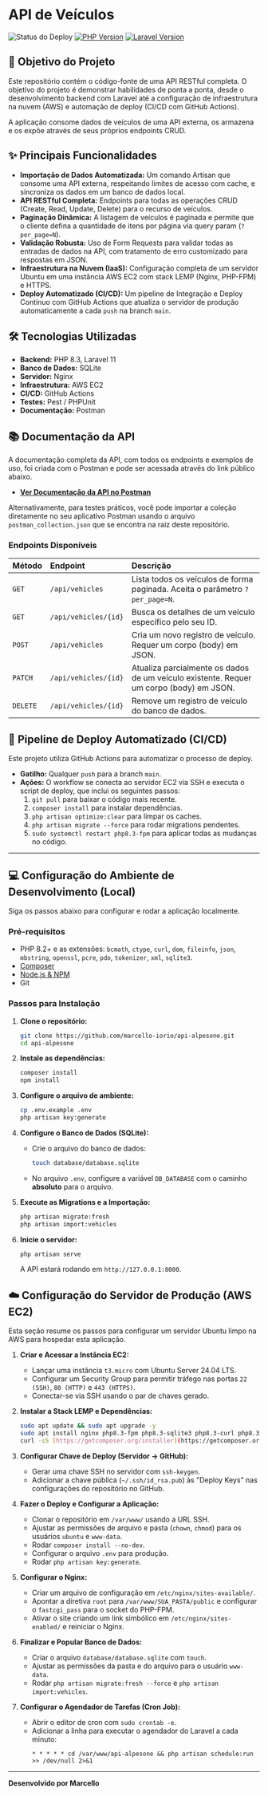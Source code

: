 # API de Veículos

![Status do Deploy](https://github.com/marcello-iorio/api-alpesone/actions/workflows/deploy.yml/badge.svg)
[![PHP Version](https://img.shields.io/badge/PHP-8.3%2B-777BB4)](https://www.php.net)
[![Laravel Version](https://img.shields.io/badge/Laravel-11%2B-FF2D20)](https://laravel.com)



## 🎯 Objetivo do Projeto

Este repositório contém o código-fonte de uma API RESTful completa. O objetivo do projeto é demonstrar habilidades de ponta a ponta, desde o desenvolvimento backend com Laravel até a configuração de infraestrutura na nuvem (AWS) e automação de deploy (CI/CD com GitHub Actions).

A aplicação consome dados de veículos de uma API externa, os armazena e os expõe através de seus próprios endpoints CRUD.

## ✨ Principais Funcionalidades

-   **Importação de Dados Automatizada:** Um comando Artisan que consome uma API externa, respeitando limites de acesso com cache, e sincroniza os dados em um banco de dados local.
-   **API RESTful Completa:** Endpoints para todas as operações CRUD (Create, Read, Update, Delete) para o recurso de veículos.
-   **Paginação Dinâmica:** A listagem de veículos é paginada e permite que o cliente defina a quantidade de itens por página via query param (`?per_page=N`).
-   **Validação Robusta:** Uso de Form Requests para validar todas as entradas de dados na API, com tratamento de erro customizado para respostas em JSON.
-   **Infraestrutura na Nuvem (IaaS):** Configuração completa de um servidor Ubuntu em uma instância AWS EC2 com stack LEMP (Nginx, PHP-FPM) e HTTPS.
-   **Deploy Automatizado (CI/CD):** Um pipeline de Integração e Deploy Contínuo com GitHub Actions que atualiza o servidor de produção automaticamente a cada `push` na branch `main`.

## 🛠️ Tecnologias Utilizadas

-   **Backend:** PHP 8.3, Laravel 11
-   **Banco de Dados:** SQLite
-   **Servidor:** Nginx
-   **Infraestrutura:** AWS EC2
-   **CI/CD:** GitHub Actions
-   **Testes:** Pest / PHPUnit
-   **Documentação:** Postman

## 📚 Documentação da API

A documentação completa da API, com todos os endpoints e exemplos de uso, foi criada com o Postman e pode ser acessada através do link público abaixo.

* **[Ver Documentação da API no Postman](https://documenter.getpostman.com/view/1689657/2sB3HeuPUH#551b2191-ed6d-4522-9475-a6beb163b4c7)**

Alternativamente, para testes práticos, você pode importar a coleção diretamente no seu aplicativo Postman usando o arquivo `postman_collection.json` que se encontra na raiz deste repositório.

### Endpoints Disponíveis

| Método  | Endpoint                 | Descrição                                                                      |
| :------ | :----------------------- | :----------------------------------------------------------------------------- |
| `GET`   | `/api/vehicles`          | Lista todos os veículos de forma paginada. Aceita o parâmetro `?per_page=N`.   |
| `GET`   | `/api/vehicles/{id}`     | Busca os detalhes de um veículo específico pelo seu ID.                          |
| `POST`  | `/api/vehicles`          | Cria um novo registro de veículo. Requer um corpo (body) em JSON.                |
| `PATCH` | `/api/vehicles/{id}`     | Atualiza parcialmente os dados de um veículo existente. Requer um corpo (body) em JSON. |
| `DELETE`| `/api/vehicles/{id}`     | Remove um registro de veículo do banco de dados.                                 |

## 🚀 Pipeline de Deploy Automatizado (CI/CD)

Este projeto utiliza GitHub Actions para automatizar o processo de deploy.
-   **Gatilho:** Qualquer `push` para a branch `main`.
-   **Ações:** O workflow se conecta ao servidor EC2 via SSH e executa o script de deploy, que inclui os seguintes passos:
    1.  `git pull` para baixar o código mais recente.
    2.  `composer install` para instalar dependências.
    3.  `php artisan optimize:clear` para limpar os caches.
    4.  `php artisan migrate --force` para rodar migrations pendentes.
    5.  `sudo systemctl restart php8.3-fpm` para aplicar todas as mudanças no código.

---

## 💻 Configuração do Ambiente de Desenvolvimento (Local)

Siga os passos abaixo para configurar e rodar a aplicação localmente.

### Pré-requisitos

-   PHP 8.2+ e as extensões: `bcmath`, `ctype`, `curl`, `dom`, `fileinfo`, `json`, `mbstring`, `openssl`, `pcre`, `pdo`, `tokenizer`, `xml`, `sqlite3`.
-   [Composer](https://getcomposer.org/download/)
-   [Node.js & NPM](https://nodejs.org/en)
-   Git

### Passos para Instalação

1.  **Clone o repositório:**
    ```bash
    git clone https://github.com/marcello-iorio/api-alpesone.git
    cd api-alpesone
    ```

2.  **Instale as dependências:**
    ```bash
    composer install
    npm install
    ```

3.  **Configure o arquivo de ambiente:**
    ```bash
    cp .env.example .env
    php artisan key:generate
    ```

4.  **Configure o Banco de Dados (SQLite):**
    * Crie o arquivo do banco de dados:
        ```bash
        touch database/database.sqlite
        ```
    * No arquivo `.env`, configure a variável `DB_DATABASE` com o caminho **absoluto** para o arquivo.

5.  **Execute as Migrations e a Importação:**
    ```bash
    php artisan migrate:fresh
    php artisan import:vehicles
    ```

6.  **Inicie o servidor:**
    ```bash
    php artisan serve
    ```
    A API estará rodando em `http://127.0.0.1:8000`.

## ☁️ Configuração do Servidor de Produção (AWS EC2)

Esta seção resume os passos para configurar um servidor Ubuntu limpo na AWS para hospedar esta aplicação.

1.  **Criar e Acessar a Instância EC2:**
    -   Lançar uma instância `t3.micro` com Ubuntu Server 24.04 LTS.
    -   Configurar um Security Group para permitir tráfego nas portas `22 (SSH)`, `80 (HTTP)` e `443 (HTTPS)`.
    -   Conectar-se via SSH usando o par de chaves gerado.

2.  **Instalar a Stack LEMP e Dependências:**
    ```bash
    sudo apt update && sudo apt upgrade -y
    sudo apt install nginx php8.3-fpm php8.3-sqlite3 php8.3-curl php8.3-xml php8.3-mbstring php8.3-zip php8.3-intl git -y
    curl -sS [https://getcomposer.org/installer](https://getcomposer.org/installer) | sudo php -- --install-dir=/usr/local/bin --filename=composer
    ```

3.  **Configurar Chave de Deploy (Servidor -> GitHub):**
    -   Gerar uma chave SSH no servidor com `ssh-keygen`.
    -   Adicionar a chave pública (`~/.ssh/id_rsa.pub`) às "Deploy Keys" nas configurações do repositório no GitHub.

4.  **Fazer o Deploy e Configurar a Aplicação:**
    -   Clonar o repositório em `/var/www/` usando a URL SSH.
    -   Ajustar as permissões de arquivo e pasta (`chown`, `chmod`) para os usuários `ubuntu` e `www-data`.
    -   Rodar `composer install --no-dev`.
    -   Configurar o arquivo `.env` para produção.
    -   Rodar `php artisan key:generate`.

5.  **Configurar o Nginx:**
    -   Criar um arquivo de configuração em `/etc/nginx/sites-available/`.
    -   Apontar a diretiva `root` para `/var/www/SUA_PASTA/public` e configurar o `fastcgi_pass` para o socket do PHP-FPM.
    -   Ativar o site criando um link simbólico em `/etc/nginx/sites-enabled/` e reiniciar o Nginx.

6.  **Finalizar e Popular Banco de Dados:**
    -   Criar o arquivo `database/database.sqlite` com `touch`.
    -   Ajustar as permissões da pasta e do arquivo para o usuário `www-data`.
    -   Rodar `php artisan migrate:fresh --force` e `php artisan import:vehicles`.

7.  **Configurar o Agendador de Tarefas (Cron Job):**
    -   Abrir o editor de cron com `sudo crontab -e`.
    -   Adicionar a linha para executar o agendador do Laravel a cada minuto:
        ```cron
        * * * * * cd /var/www/api-alpesone && php artisan schedule:run >> /dev/null 2>&1
        ```

---
**Desenvolvido por Marcello**
